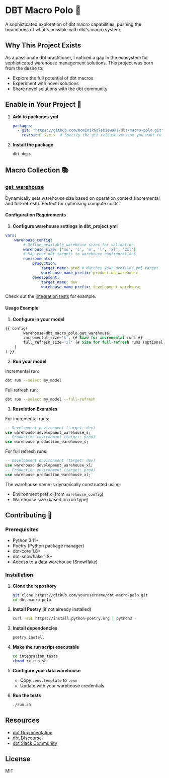 # DBT Macro Polo 🎯

A sophisticated exploration of dbt macro capabilities, pushing the boundaries of what's possible with dbt's macro system.

## Why This Project Exists

As a passionate dbt practitioner, I noticed a gap in the ecosystem for sophisticated warehouse management solutions. This project was born from the desire to:

- Explore the full potential of dbt macros
- Experiment with novel solutions
- Share novel solutions with the dbt community

## Enable in Your Project 🔌

1. **Add to packages.yml**
   ```yaml
   packages:
     - git: "https://github.com/DominikGolebiewski/dbt-macro-polo.git"
       revision: x.x.x  # Specify the git release version you want to use
   ```

2. **Install the package**
   ```bash
   dbt deps
   ```

## Macro Collection 📚

### [get_warehouse](macros/get_warehouse/get_warehouse.sql)

Dynamically sets warehouse size based on operation context (incremental and full-refresh). Perfect for optimising compute costs.

#### Configuration Requirements

1. **Configure warehouse settings in dbt_project.yml**

```yaml
vars:
    warehouse_config:
        # Define available warehouse sizes for validation
        warehouse_size: ['xs', 's', 'm', 'l', 'xl', '2xl']
        # Map your dbt targets to warehouse configurations
        environments:
            production:
                target_name: prod # Matches your profiles.yml target
                warehouse_name_prefix: production_warehouse
            development:
                target_name: dev
                warehouse_name_prefix: development_warehouse
```

Check out the [integration tests](integration_tests/dbt_project.yml) for example.

#### Usage Example

1. **Configure in your model**

```sql
{{ config(
        warehouse=dbt_macro_polo.get_warehouse(
        incremental_size='s', {# Size for incremental runs #}
        full_refresh_size='xl' {# Size for full-refresh runs (optional) #}
    )
) }}
```

2. **Run your model**

Incremental run:

```bash
dbt run --select my_model
```

Full refresh run:

```bash
dbt run --select my_model --full-refresh
```

3. **Resolution Examples**

For incremental runs:

```sql
-- Development environment (target: dev)
use warehouse development_warehouse_s;
-- Production environment (target: prod)
use warehouse production_warehouse_s;
```

For full refresh runs:

```sql
-- Development environment (target: dev)
use warehouse development_warehouse_xl;
-- Production environment (target: prod)
use warehouse production_warehouse_xl;
```

The warehouse name is dynamically constructed using:
- Environment prefix (from `warehouse_config`)
- Warehouse size (based on run type)

## Contributing 🤝

### Prerequisites

- Python 3.11+
- Poetry (Python package manager)
- dbt-core 1.8+
- dbt-snowflake 1.8+
- Access to a data warehouse (Snowflake)

### Installation

1. **Clone the repository**
   ```bash
   git clone https://github.com/yourusername/dbt-macro-polo.git
   cd dbt-macro-polo
   ```

2. **Install Poetry** (if not already installed)
   ```bash
   curl -sSL https://install.python-poetry.org | python3 -
   ```

3. **Install dependencies**
   ```bash
   poetry install
   ```

4. **Make the run script executable**
   ```bash
   cd integration_tests
   chmod +x run.sh
   ```

5. **Configure your data warehouse**
   - Copy `.env.template` to `.env`
   - Update with your warehouse credentials

6. **Run the tests**
   ```bash
   ./run.sh
   ```

## Resources
- [dbt Documentation](https://docs.getdbt.com/)
- [dbt Discourse](https://discourse.getdbt.com/)
- [dbt Slack Community](https://community.getdbt.com/)

## License

MIT